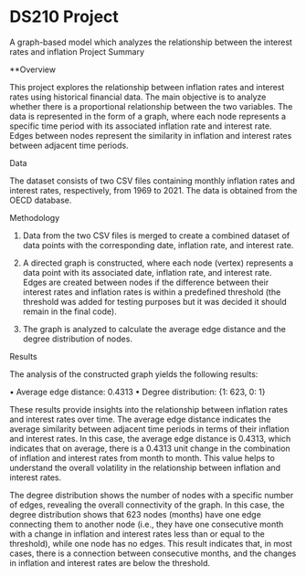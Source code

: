 # DS210 Project
A graph-based model which analyzes the relationship between the interest rates and inflation
Project Summary

**Overview

This project explores the relationship between inflation rates and interest rates using historical financial data. 
The main objective is to analyze whether there is a proportional relationship between the two variables. 
The data is represented in the form of a graph, where each node represents a specific time period with its associated inflation rate and interest rate. 
Edges between nodes represent the similarity in inflation and interest rates between adjacent time periods.

Data

The dataset consists of two CSV files containing monthly inflation rates and interest rates, respectively, from 1969 to 2021. 
The data is obtained from the OECD database.

Methodology

1.	Data from the two CSV files is merged to create a combined dataset of data points with the corresponding date, inflation rate, and interest rate.

2.	A directed graph is constructed, where each node (vertex) represents a data point with its associated date, inflation rate, and interest rate. 
Edges are created between nodes if the difference between their interest rates and inflation rates is within a predefined threshold 
(the threshold was added for testing purposes but it was decided it should remain in the final code).

3.	The graph is analyzed to calculate the average edge distance and the degree distribution of nodes.

Results

The analysis of the constructed graph yields the following results:

•	Average edge distance: 0.4313
•	Degree distribution: {1: 623, 0: 1}

These results provide insights into the relationship between inflation rates and interest rates over time. 
The average edge distance indicates the average similarity between adjacent time periods in terms of their inflation and interest rates. 
In this case, the average edge distance is 0.4313, which indicates that on average, there is a 0.4313 unit change in the combination 
of inflation and interest rates from month to month. This value helps to understand the overall volatility in the relationship between inflation and interest rates.

The degree distribution shows the number of nodes with a specific number of edges, revealing the overall connectivity of the graph. 
In this case, the degree distribution shows that 623 nodes (months) have one edge connecting them to another node 
(i.e., they have one consecutive month with a change in inflation and interest rates less than or equal to the threshold), while one node has no edges. 
This result indicates that, in most cases, there is a connection between consecutive months, and the changes in inflation and interest rates are below the threshold.
